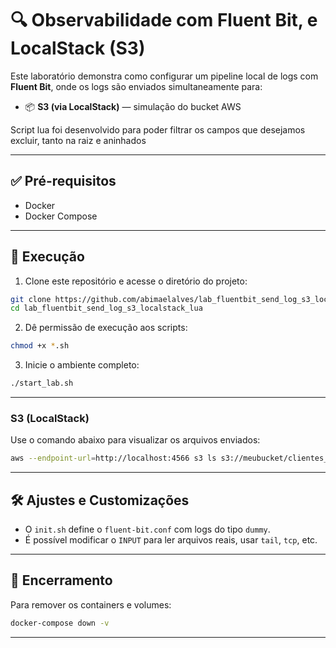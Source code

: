 # 🔍 Observabilidade com Fluent Bit, e LocalStack (S3)

Este laboratório demonstra como configurar um pipeline local de logs com **Fluent Bit**, onde os logs são enviados simultaneamente para:

- 📦 **S3 (via LocalStack)** — simulação do bucket AWS

Script lua foi desenvolvido para poder filtrar os campos que desejamos excluir, tanto na raiz e aninhados

---

## ✅ Pré-requisitos

- Docker
- Docker Compose

---

## 🚀 Execução

1. Clone este repositório e acesse o diretório do projeto:

```bash
git clone https://github.com/abimaelalves/lab_fluentbit_send_log_s3_localstack_lua.git
cd lab_fluentbit_send_log_s3_localstack_lua
```

2. Dê permissão de execução aos scripts:

```bash
chmod +x *.sh
```

3. Inicie o ambiente completo:

```bash
./start_lab.sh
```
---

### S3 (LocalStack)

Use o comando abaixo para visualizar os arquivos enviados:

```bash
aws --endpoint-url=http://localhost:4566 s3 ls s3://meubucket/clientes_impactados/ --recursive
```

---

## 🛠️ Ajustes e Customizações

- O `init.sh` define o `fluent-bit.conf` com logs do tipo `dummy`.
- É possível modificar o `INPUT` para ler arquivos reais, usar `tail`, `tcp`, etc.

---

## 🧹 Encerramento

Para remover os containers e volumes:

```bash
docker-compose down -v
```

---